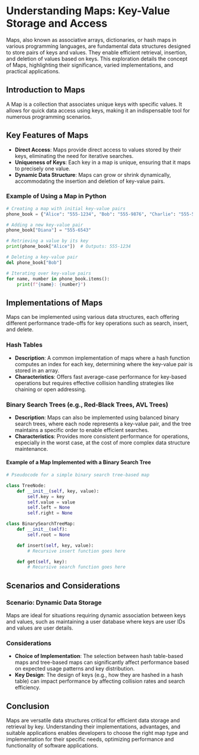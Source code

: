 # Understanding Maps: Key-Value Storage and Access

Maps, also known as associative arrays, dictionaries, or hash maps in various programming languages, are fundamental data structures designed to store pairs of keys and values. They enable efficient retrieval, insertion, and deletion of values based on keys. This exploration details the concept of Maps, highlighting their significance, varied implementations, and practical applications.

## Introduction to Maps

A Map is a collection that associates unique keys with specific values. It allows for quick data access using keys, making it an indispensable tool for numerous programming scenarios.

## Key Features of Maps

- **Direct Access**: Maps provide direct access to values stored by their keys, eliminating the need for iterative searches.
- **Uniqueness of Keys**: Each key in a map is unique, ensuring that it maps to precisely one value.
- **Dynamic Data Structure**: Maps can grow or shrink dynamically, accommodating the insertion and deletion of key-value pairs.

### Example of Using a Map in Python

```python
# Creating a map with initial key-value pairs
phone_book = {"Alice": "555-1234", "Bob": "555-9876", "Charlie": "555-5678"}

# Adding a new key-value pair
phone_book["Diana"] = "555-6543"

# Retrieving a value by its key
print(phone_book["Alice"])  # Outputs: 555-1234

# Deleting a key-value pair
del phone_book["Bob"]

# Iterating over key-value pairs
for name, number in phone_book.items():
    print(f"{name}: {number}")
```
## Implementations of Maps

Maps can be implemented using various data structures, each offering different performance trade-offs for key operations such as search, insert, and delete.

### Hash Tables

- **Description**: A common implementation of maps where a hash function computes an index for each key, determining where the key-value pair is stored in an array.
- **Characteristics**: Offers fast average-case performance for key-based operations but requires effective collision handling strategies like chaining or open addressing.

### Binary Search Trees (e.g., Red-Black Trees, AVL Trees)

- **Description**: Maps can also be implemented using balanced binary search trees, where each node represents a key-value pair, and the tree maintains a specific order to enable efficient searches.
- **Characteristics**: Provides more consistent performance for operations, especially in the worst case, at the cost of more complex data structure maintenance.

#### Example of a Map Implemented with a Binary Search Tree

```python
# Pseudocode for a simple binary search tree-based map

class TreeNode:
    def __init__(self, key, value):
        self.key = key
        self.value = value
        self.left = None
        self.right = None

class BinarySearchTreeMap:
    def __init__(self):
        self.root = None

    def insert(self, key, value):
        # Recursive insert function goes here

    def get(self, key):
        # Recursive search function goes here
```
## Scenarios and Considerations

### Scenario: Dynamic Data Storage

Maps are ideal for situations requiring dynamic association between keys and values, such as maintaining a user database where keys are user IDs and values are user details.

### Considerations

- **Choice of Implementation**: The selection between hash table-based maps and tree-based maps can significantly affect performance based on expected usage patterns and key distribution.
- **Key Design**: The design of keys (e.g., how they are hashed in a hash table) can impact performance by affecting collision rates and search efficiency.

## Conclusion

Maps are versatile data structures critical for efficient data storage and retrieval by key. Understanding their implementations, advantages, and suitable applications enables developers to choose the right map type and implementation for their specific needs, optimizing performance and functionality of software applications.

